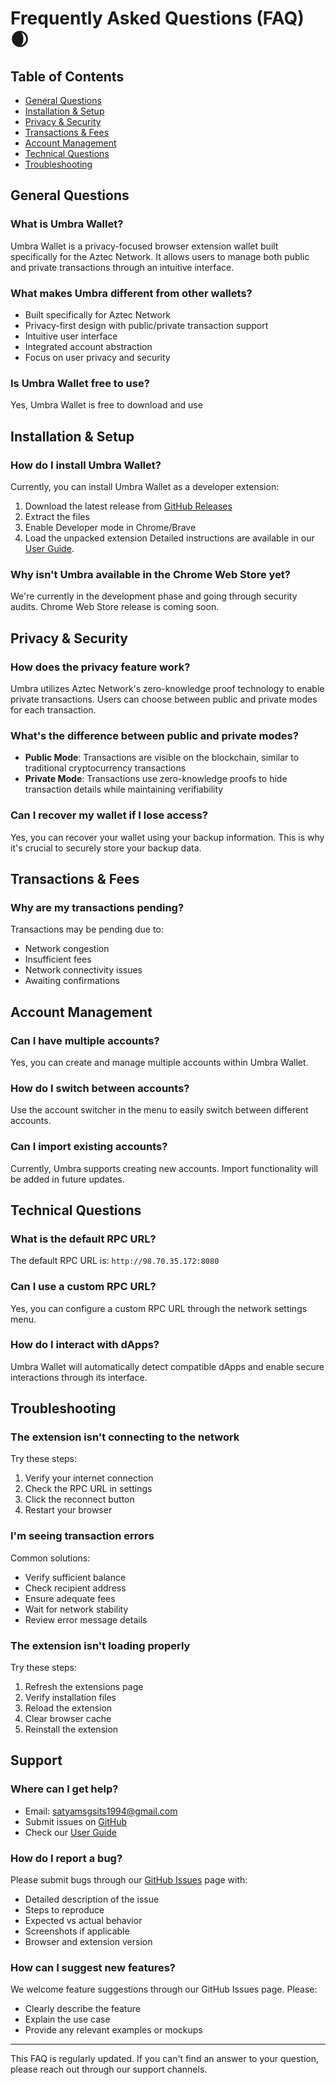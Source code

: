 # Frequently Asked Questions (FAQ) 🌒

## Table of Contents

- [General Questions](#general-questions)
- [Installation & Setup](#installation--setup)
- [Privacy & Security](#privacy--security)
- [Transactions & Fees](#transactions--fees)
- [Account Management](#account-management)
- [Technical Questions](#technical-questions)
- [Troubleshooting](#troubleshooting)

## General Questions

### What is Umbra Wallet?

Umbra Wallet is a privacy-focused browser extension wallet built specifically for the Aztec Network. It allows users to manage both public and private transactions through an intuitive interface.

### What makes Umbra different from other wallets?

- Built specifically for Aztec Network
- Privacy-first design with public/private transaction support
- Intuitive user interface
- Integrated account abstraction
- Focus on user privacy and security

### Is Umbra Wallet free to use?

Yes, Umbra Wallet is free to download and use

## Installation & Setup

### How do I install Umbra Wallet?

Currently, you can install Umbra Wallet as a developer extension:

1. Download the latest release from [GitHub Releases](https://github.com/umbra-privacy/umbra-wallet-hub/releases/tag/0.012)
2. Extract the files
3. Enable Developer mode in Chrome/Brave
4. Load the unpacked extension
   Detailed instructions are available in our [User Guide](./user-guide.md).

### Why isn't Umbra available in the Chrome Web Store yet?

We're currently in the development phase and going through security audits. Chrome Web Store release is coming soon.

## Privacy & Security

### How does the privacy feature work?

Umbra utilizes Aztec Network's zero-knowledge proof technology to enable private transactions. Users can choose between public and private modes for each transaction.

### What's the difference between public and private modes?

- **Public Mode**: Transactions are visible on the blockchain, similar to traditional cryptocurrency transactions
- **Private Mode**: Transactions use zero-knowledge proofs to hide transaction details while maintaining verifiability

### Can I recover my wallet if I lose access?

Yes, you can recover your wallet using your backup information. This is why it's crucial to securely store your backup data.

## Transactions & Fees

### Why are my transactions pending?

Transactions may be pending due to:

- Network congestion
- Insufficient fees
- Network connectivity issues
- Awaiting confirmations

## Account Management

### Can I have multiple accounts?

Yes, you can create and manage multiple accounts within Umbra Wallet.

### How do I switch between accounts?

Use the account switcher in the menu to easily switch between different accounts.

### Can I import existing accounts?

Currently, Umbra supports creating new accounts. Import functionality will be added in future updates.

## Technical Questions

### What is the default RPC URL?

The default RPC URL is: `http://98.70.35.172:8080`

### Can I use a custom RPC URL?

Yes, you can configure a custom RPC URL through the network settings menu.

### How do I interact with dApps?

Umbra Wallet will automatically detect compatible dApps and enable secure interactions through its interface.

## Troubleshooting

### The extension isn't connecting to the network

Try these steps:

1. Verify your internet connection
2. Check the RPC URL in settings
3. Click the reconnect button
4. Restart your browser

### I'm seeing transaction errors

Common solutions:

- Verify sufficient balance
- Check recipient address
- Ensure adequate fees
- Wait for network stability
- Review error message details

### The extension isn't loading properly

Try these steps:

1. Refresh the extensions page
2. Verify installation files
3. Reload the extension
4. Clear browser cache
5. Reinstall the extension

## Support

### Where can I get help?

- Email: satyamsgsits1994@gmail.com
- Submit issues on [GitHub](https://github.com/umbra-privacy/umbra-wallet-hub/issues/new)
- Check our [User Guide](./user-guide.md)

### How do I report a bug?

Please submit bugs through our [GitHub Issues](https://github.com/umbra-privacy/umbra-wallet-hub/issues/new) page with:

- Detailed description of the issue
- Steps to reproduce
- Expected vs actual behavior
- Screenshots if applicable
- Browser and extension version

### How can I suggest new features?

We welcome feature suggestions through our GitHub Issues page. Please:

- Clearly describe the feature
- Explain the use case
- Provide any relevant examples or mockups

---

This FAQ is regularly updated. If you can't find an answer to your question, please reach out through our support channels.
